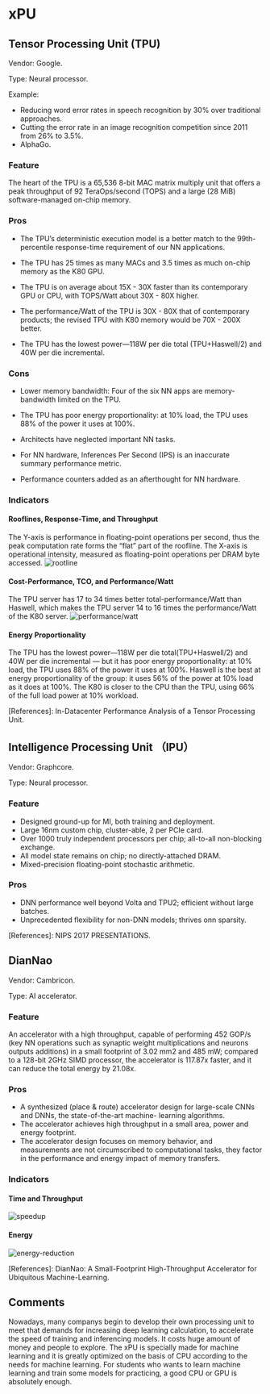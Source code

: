 # xPU

## Tensor Pro​cessing Unit (TPU)
Vendor: Google.  

Type: Neural processor.  

Example:  
* Reducing word error rates in speech recognition by 30% over traditional approaches.
* Cutting the error rate in an image recognition competition since 2011 from 26% to 3.5%.
* AlphaGo.

### Feature  

The heart of the TPU is a 65,536 8-bit MAC matrix multiply unit that offers a peak throughput of 92 TeraOps/second (TOPS) and a large (28 MiB) software-managed on-chip memory.

### Pros

* The TPU’s deterministic execution model is a better match to the 99th-percentile response-time requirement of our NN applications. 

* The TPU has 25 times as many MACs and 3.5 times as much on-chip memory as the K80 GPU.

* The TPU is on average about 15X - 30X faster than its contemporary GPU or CPU, with TOPS/Watt about 30X - 80X higher.

* The performance/Watt of the TPU is 30X - 80X that of contemporary products; the revised TPU with K80 memory would be 70X - 200X better.

* The TPU has the lowest power—118W per die total (​TPU+Haswell/2​) and 40W per die incremental.

### Cons

* Lower memory bandwidth: Four of the six NN apps are memory-bandwidth limited on the TPU.

* The TPU has poor energy proportionality: at 10% load, the TPU uses 88% of the power it uses at 100%. 

* Architects have neglected important NN tasks.

* For NN hardware, Inferences Per Second (IPS) is an inaccurate summary performance metric.

* Performance counters added as an afterthought for NN hardware.

### Indicators

#### Rooflines, Response-Time, and Throughput
The Y-axis is performance in floating-point operations per second, thus the peak computation rate forms the “flat” part of the roofline. The X-axis is operational intensity, measured as floating-point operations per DRAM byte accessed.
![rootline](https://raw.githubusercontent.com/199ChenNuo/grade3-semester1-homework/master/hw2/xPU/roofline.png)


#### Cost-Performance, TCO, and Performance/Watt
The TPU server has 17 to 34 times better total-performance/Watt than Haswell, which makes the TPU server 14 to 16 times the performance/Watt of the K80 server.
![performance/watt](https://raw.githubusercontent.com/199ChenNuo/grade3-semester1-homework/master/hw2/xPU/performance%3Awatt.png)

#### Energy Proportionality
The TPU has the lowest power—118W per die total(​TPU+Haswell/2​) and 40W per die incremental — but it has poor energy proportionality: at 10% load, the TPU uses 88% of the power it uses at 100%.
Haswell is the best at energy proportionality of the group: it uses 56% of the power at 10% load as it does at 100%. 
The K80 is closer to the CPU than the TPU, using 66% of the full load power at 10% workload.


[References]: In-Datacenter Performance Analysis of a Tensor Processing Unit.


## Intelligence Processing Unit （IPU）
Vendor: Graphcore.  

Type: Neural processor.

### Feature
* Designed ground-up for MI, both training and deployment.
* Large 16nm custom chip, cluster-able, 2 per PCIe card.
* Over 1000 truly independent processors per chip; all-to-all non-blocking exchange.
* All model state remains on chip; no directly-attached DRAM.
* Mixed-precision floating-point stochastic arithmetic.

### Pros
* DNN performance well beyond Volta and TPU2; efficient without large batches.
* Unprecedented flexibility for non-DNN models; thrives onn sparsity.


[References]: NIPS 2017‌ P‍R‍ESENTATIONS.


## DianNao
Vendor: Cambricon.  

Type: AI accelerator.

### Feature
An accelerator with a high throughput, capable of performing 452 GOP/s (key NN operations such as synaptic weight multiplications and neurons outputs additions) in a small footprint of 3.02 mm2 and 485 mW; compared to a 128-bit 2GHz SIMD processor, the accelerator is 117.87x faster, and it can reduce the total energy by 21.08x. 

### Pros
* A synthesized (place & route) accelerator design for large-scale CNNs and DNNs, the state-of-the-art machine- learning algorithms.
* The accelerator achieves high throughput in a small area, power and energy footprint.
* The accelerator design focuses on memory behavior, and measurements are not circumscribed to computational tasks, they factor in the performance and energy impact of memory transfers.

### Indicators

#### Time and Throughput
![speedup](https://raw.githubusercontent.com/199ChenNuo/grade3-semester1-homework/master/hw2/xPU/speedup.png)

#### Energy
![energy-reduction](https://raw.githubusercontent.com/199ChenNuo/grade3-semester1-homework/master/hw2/xPU/energy-reduction.png)


[References]: DianNao: A Small-Footprint High-Throughput Accelerator for Ubiquitous Machine-Learning.


## Comments
Nowadays, many companys begin to develop their own processing unit to meet that demands for increasing deep learning calculation, to accelerate the speed of training and inferencing models. It costs huge amount of money and people to explore. The xPU is specially made for machine learning and it is greatly optimized on the basis of CPU according to the needs for machine learning. For students who wants to learn machine learning and train some models for practicing, a good CPU or GPU is absolutely enough.


